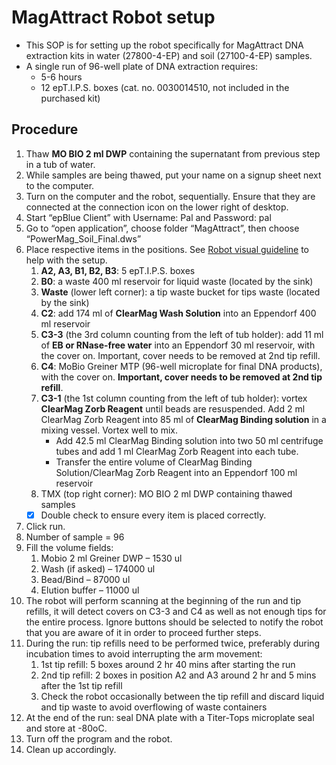 # MagAttract Robot setup
* This SOP is for setting up the robot specifically for MagAttract DNA extraction kits in water (27800-4-EP) and soil (27100-4-EP) samples.
* A single run of 96-well plate of DNA extraction requires:
    * 5-6 hours
    * 12 epT.I.P.S. boxes (cat. no. 0030014510, not included in the purchased kit)

## Procedure
1. Thaw **MO BIO 2 ml DWP** containing the supernatant from previous step in a tub of water. 
2.	While samples are being thawed, put your name on a signup sheet next to the computer.
3.	Turn on the computer and the robot, sequentially. Ensure that they are connected at the connection icon on the lower right of desktop. 
4.	Start “epBlue Client” with Username: Pal and Password: pal
5.	Go to “open application”, choose folder “MagAttract”, then choose “PowerMag_Soil_Final.dws”
6.	Place respective items in the positions. See [Robot visual guideline](https://github.com/germs-lab/SOPs/blob/15d56434b2e9154ee52c5044d95cfb32b4366350/images/Robot%20visual%20guideline.pdf) to help with the setup.
    1. **A2, A3, B1, B2, B3**: 5 epT.I.P.S. boxes
    2. **B0**: a waste 400 ml reservoir for liquid waste (located by the sink)
    3. **Waste** (lower left corner): a tip waste bucket for tips waste (located by the sink)
    4. **C2**: add 174 ml of **ClearMag Wash Solution** into an Eppendorf 400 ml reservoir
    5. **C3-3** (the 3rd column counting from the left of tub holder): add 11 ml of **EB or RNase-free water** into an Eppendorf 30 ml reservoir, with the cover on. Important, cover needs to be removed at 2nd tip refill.
    6. **C4**: MoBio Greiner MTP (96-well microplate for final DNA products), with the cover on. **Important, cover needs to be removed at 2nd tip refill**.
    7. **C3-1** (the 1st column counting from the left of tub holder): vortex **ClearMag Zorb Reagent** until beads are resuspended. Add 2 ml ClearMag Zorb Reagent into 85 ml of **ClearMag Binding solution** in a mixing vessel. Vortex well to mix.
        * Add 42.5 ml ClearMag Binding solution into two 50 ml centrifuge tubes and add 1 ml ClearMag Zorb Reagent into each tube.
        * Transfer the entire volume of ClearMag Binding Solution/ClearMag Zorb Reagent into an Eppendorf 100 ml reservoir 
    8. TMX (top right corner): MO BIO 2 ml DWP containing thawed samples
    - [x] Double check to ensure every item is placed correctly.
7. Click run.
8. Number of sample = 96
9. Fill the volume fields:
    1. Mobio 2 ml Greiner DWP – 1530 ul
    2. Wash (if asked) – 174000 ul
    3. Bead/Bind – 87000 ul
    4. Elution buffer – 11000 ul
10. The robot will perform scanning at the beginning of the run and tip refills, it will detect covers on C3-3 and C4 as well as not enough tips for the entire process. Ignore buttons should be selected to notify the robot that you are aware of it in order to proceed further steps.
11. During the run: tip refills need to be performed twice, preferably during incubation times to avoid interrupting the arm movement:
    1. 1st tip refill:  5 boxes around 2 hr 40 mins after starting the run
    2. 2nd tip refill: 2 boxes in position A2 and A3 around 2 hr and 5 mins after the 1st tip refill
    3. Check the robot occasionally between the tip refill and discard liquid and tip waste to avoid overflowing of waste containers
12. At the end of the run: seal DNA plate with a Titer-Tops microplate seal and store at -80oC. 
13. Turn off the program and the robot. 
14. Clean up accordingly.


	
